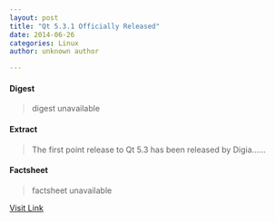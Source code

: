 ```yaml
---
layout: post
title: "Qt 5.3.1 Officially Released"
date: 2014-06-26
categories: Linux
author: unknown author

---
```



#### Digest
>digest unavailable

#### Extract
>The first point release to Qt 5.3 has been released by Digia......

#### Factsheet
>factsheet unavailable

[Visit Link](http://www.phoronix.com/vr.php?view=MTcyOTc)


